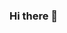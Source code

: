 ### Hi there 👋

<!--
**rupesh4950/rupesh4950** is a ✨ _special_ ✨ repository because its `README.md` (this file) appears on your GitHub profile.

Here are some ideas to get you started:

- 🔭 I’m currently working on Java selenium
- 🌱 I’m currently learning cyber security, cloud computing and devops
- 👯 I’m looking to collaborate on  Automation tools
- 🤔 I’m looking for help with ...
- 📫 How to reach me: mekalarupesh7981842197@gmail.com
-->
